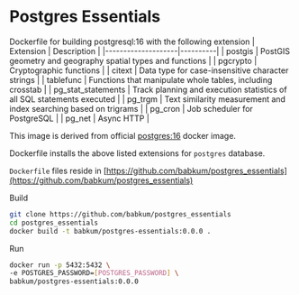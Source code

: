 # Postgres Essentials

Dockerfile for building postgresql:16 with the following extension
| Extension | Description |
|--------------------|----------|
| postgis | PostGIS geometry and geography spatial types and functions |
| pgcrypto | Cryptographic functions |
| citext | Data type for case-insensitive character strings |
| tablefunc | Functions that manipulate whole tables, including crosstab |
| pg_stat_statements | Track planning and execution statistics of all SQL statements executed |
| pg_trgm | Text similarity measurement and index searching based on trigrams |
| pg_cron | Job scheduler for PostgreSQL |
| pg_net | Async HTTP |

This image is derived from official [postgres:16](https://hub.docker.com/_/postgres) docker image.

Dockerfile installs the above listed extensions for `postgres` database.

`Dockerfile` files reside in [https://github.com/babkum/postgres_essentials](https://github.com/babkum/postgres_essentials)

Build

```bash
git clone https://github.com/babkum/postgres_essentials
cd postgres_essentials
docker build -t babkum/postgres-essentials:0.0.0 .
```

Run

```bash
docker run -p 5432:5432 \
-e POSTGRES_PASSWORD=[POSTGRES_PASSWORD] \
babkum/postgres-essentials:0.0.0
```
